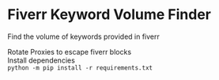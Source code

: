 # Fiverr Keyword Volume Finder
 Find the volume of keywords provided in fiverr

Rotate Proxies to escape fiverr blocks  
Install dependencies  
 `python -m pip install -r requirements.txt`

